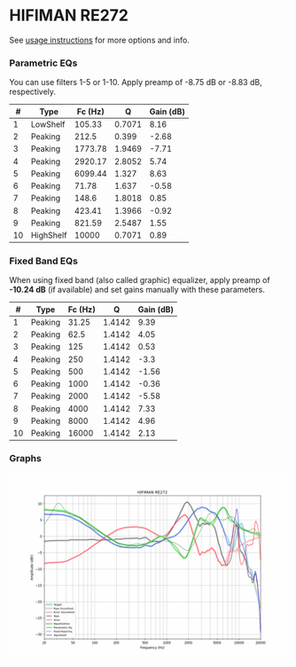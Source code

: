 # HIFIMAN RE272
See [usage instructions](https://github.com/jaakkopasanen/AutoEq#usage) for more options and info.

### Parametric EQs
You can use filters 1-5 or 1-10. Apply preamp of -8.75 dB or -8.83 dB, respectively.

|   # | Type      |   Fc (Hz) |      Q |   Gain (dB) |
|-----|-----------|-----------|--------|-------------|
|   1 | LowShelf  |    105.33 | 0.7071 |        8.16 |
|   2 | Peaking   |    212.5  | 0.399  |       -2.68 |
|   3 | Peaking   |   1773.78 | 1.9469 |       -7.71 |
|   4 | Peaking   |   2920.17 | 2.8052 |        5.74 |
|   5 | Peaking   |   6099.44 | 1.327  |        8.63 |
|   6 | Peaking   |     71.78 | 1.637  |       -0.58 |
|   7 | Peaking   |    148.6  | 1.8018 |        0.85 |
|   8 | Peaking   |    423.41 | 1.3966 |       -0.92 |
|   9 | Peaking   |    821.59 | 2.5487 |        1.55 |
|  10 | HighShelf |  10000    | 0.7071 |        0.89 |

### Fixed Band EQs
When using fixed band (also called graphic) equalizer, apply preamp of **-10.24 dB** (if available) and set gains manually with these parameters.

|   # | Type    |   Fc (Hz) |      Q |   Gain (dB) |
|-----|---------|-----------|--------|-------------|
|   1 | Peaking |     31.25 | 1.4142 |        9.39 |
|   2 | Peaking |     62.5  | 1.4142 |        4.05 |
|   3 | Peaking |    125    | 1.4142 |        0.53 |
|   4 | Peaking |    250    | 1.4142 |       -3.3  |
|   5 | Peaking |    500    | 1.4142 |       -1.56 |
|   6 | Peaking |   1000    | 1.4142 |       -0.36 |
|   7 | Peaking |   2000    | 1.4142 |       -5.58 |
|   8 | Peaking |   4000    | 1.4142 |        7.33 |
|   9 | Peaking |   8000    | 1.4142 |        4.96 |
|  10 | Peaking |  16000    | 1.4142 |        2.13 |

### Graphs
![](./HIFIMAN%20RE272.png)
